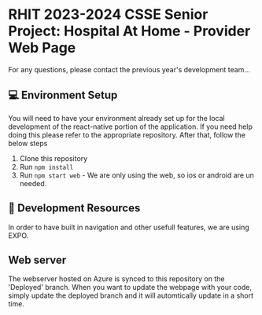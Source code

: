 # RHIT 2023-2024 CSSE Senior Project: Hospital At Home - Provider Web Page
For any questions, please contact the previous year's development team...

## 💻 Environment Setup
You will need to have your environment already set up for the local development of the react-native portion of the application. If you need help doing this please refer to the appropriate repository. After that, follow the below steps
1. Clone this repository
2. Run `npm install`
3. Run `npm start web` - We are only using the web, so ios or android are un needed.

## 🧰 Development Resources
In order to have built in navigation and other usefull features, we are using EXPO.

## Web server
The webserver hosted on Azure is synced to this repository on the 'Deployed' branch. When you want to update the webpage with your code, simply update the deployed branch and it will automtically update in a short time.
